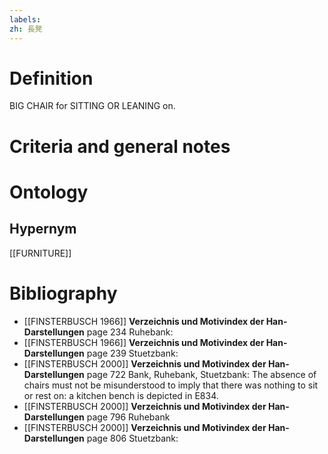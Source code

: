 ```yaml
---
labels: 
zh: 長凳
---
```


# Definition
BIG CHAIR for SITTING OR LEANING on.
# Criteria and general notes
# Ontology

## Hypernym
[[FURNITURE]]
# Bibliography
- [[FINSTERBUSCH 1966]]
**Verzeichnis und Motivindex der Han-Darstellungen** page 234
Ruhebank:
- [[FINSTERBUSCH 1966]]
**Verzeichnis und Motivindex der Han-Darstellungen** page 239
Stuetzbank:
- [[FINSTERBUSCH 2000]]
**Verzeichnis und Motivindex der Han-Darstellungen** page 722
Bank, Ruhebank, Stuetzbank:
The absence of chairs must not be misunderstood to imply that there was nothing to sit or rest on:  a kitchen bench is depicted in E834.
- [[FINSTERBUSCH 2000]]
**Verzeichnis und Motivindex der Han-Darstellungen** page 796
Ruhebank
- [[FINSTERBUSCH 2000]]
**Verzeichnis und Motivindex der Han-Darstellungen** page 806
Stuetzbank: